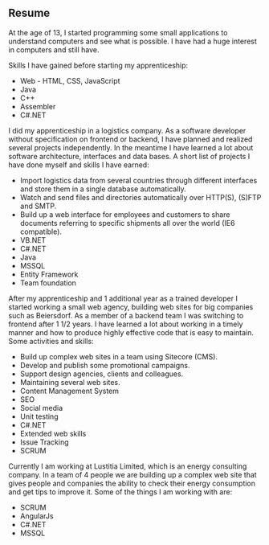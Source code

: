 ## Resume

At the age of 13, I started programming some small applications to understand computers and see what is possible. I have had a huge interest in computers and still have.

Skills I have gained before starting my apprenticeship:
* Web - HTML, CSS, JavaScript
* Java
* C++
* Assembler
* C#.NET

I did my apprenticeship in a logistics company. As a software developer without specification on frontend or backend, I have planned and realized several projects independently. In the meantime I have learned a lot about software architecture, interfaces and data bases. A short list of projects I have done myself and skills I have earned:

* Import logistics data from several countries through different interfaces and store them in a single database automatically.
* Watch and send files and directories automatically over HTTP(S), (S)FTP and SMTP.
* Build up a web interface for employees and customers to share documents referring to specific shipments all over the world (IE6 compatible).
* VB.NET
* C#.NET
* Java
* MSSQL
* Entity Framework
* Team foundation

After my apprenticeship and 1 additional year as a trained developer I started working a small web agency, building web sites for big companies such as Beiersdorf. As a member of a backend team I was switching to frontend after 1 1/2 years. I have learned a lot about working in a timely manner and how to produce highly effective code that is easy to maintain. Some activities and skills:

* Build up complex web sites in a team using Sitecore (CMS).
* Develop and publish some promotional campaigns.
* Support design agencies, clients and colleagues.
* Maintaining several web sites.
* Content Management System
* SEO
* Social media
* Unit testing
* C#.NET
* Extended web skills
* Issue Tracking
* SCRUM

Currently I am working at Lustitia Limited, which is an energy consulting company. In a team of 4 people we are building up a complex web site that gives people and companies the ability to check their energy consumption and get tips to improve it. Some of the things I am working with are:

* SCRUM
* AngularJs
* C#.NET
* MSSQL
